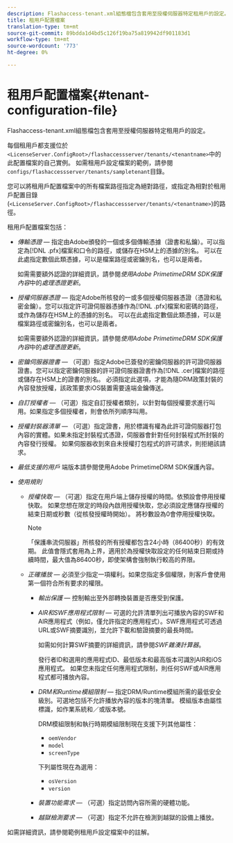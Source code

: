 ```yaml
---
description: Flashaccess-tenant.xml組態檔包含套用至授權伺服器特定租用戶的設定。
title: 租用戶配置檔案
translation-type: tm+mt
source-git-commit: 89bdda1d4bd5c126f19ba75a819942df901183d1
workflow-type: tm+mt
source-wordcount: '773'
ht-degree: 0%

---
```



# 租用戶配置檔案{#tenant-configuration-file}

Flashaccess-tenant.xml組態檔包含套用至授權伺服器特定租用戶的設定。

每個租用戶都支援位於`<LicenseServer.ConfigRoot>/flashaccessserver/tenants/<tenantname>`中的此配置檔案的自己實例。 如需租用戶設定檔案的範例，請參閱`configs/flashaccessserver/tenants/sampletenant`目錄。

您可以將租用戶配置檔案中的所有檔案路徑指定為絕對路徑，或指定為相對於租用戶配置目錄(`<LicenseServer.ConfigRoot>/flashaccessserver/tenants/<tenantname>`)的路徑。

租用戶配置檔案包括：

* *傳輸憑證* — 指定由Adobe頒發的一個或多個傳輸憑據（證書和私鑰）。可以指定為[!DNL .pfx]檔案和口令的路徑，或儲存在HSM上的憑據的別名。 可以在此處指定數個此類憑據，可以是檔案路徑或密鑰別名，也可以是兩者。

   如需需要額外認證的詳細資訊，請參閱&#x200B;*使用Adobe PrimetimeDRM SDK保護內容*&#x200B;中的&#x200B;*處理憑證更新*。

* *授權伺服器憑證* — 指定Adobe所核發的一或多個授權伺服器憑證（憑證和私密金鑰）。您可以指定許可證伺服器憑據作為[!DNL .pfx]檔案和密碼的路徑，或作為儲存在HSM上的憑據的別名。 可以在此處指定數個此類憑據，可以是檔案路徑或密鑰別名，也可以是兩者。

   如需需要額外認證的詳細資訊，請參閱&#x200B;*使用Adobe PrimetimeDRM SDK保護內容*&#x200B;中的&#x200B;*處理憑證更新*。

* *密鑰伺服器證書* — （可選）指定Adobe已簽發的密鑰伺服器的許可證伺服器證書。您可以指定密鑰伺服器的許可證伺服器證書作為[!DNL .cer]檔案的路徑或儲存在HSM上的證書的別名。 必須指定此選項，才能為隨DRM政策封裝的內容發放授權，該政策要求iOS裝置需要遠端金鑰傳送。

* *自訂授權者* — （可選）指定自訂授權者類別，以針對每個授權要求進行叫用。如果指定多個授權者，則會依所列順序叫用。
* *授權封裝器清單* — （可選）指定證書，用於標識有權為此許可證伺服器打包內容的實體。如果未指定封裝程式憑證，伺服器會針對任何封裝程式所封裝的內容發行授權。 如果伺服器收到來自未授權打包程式的許可請求，則拒絕該請求。
* *最低支援的用戶* 端版本請參閱使用Adobe PrimetimeDRM SDK保護內容。

* *使用規則*

   * *授權快取* — （可選）指定在用戶端上儲存授權的時間。依預設會停用授權快取。 如果您想在限定的時段內啟用授權快取，您必須設定應儲存授權的結束日期或秒數（從核發授權時開始）。 將秒數設為0會停用授權快取。

      >[!NOTE]
      >
      >「保護串流伺服器」所核發的所有授權都包含24小時（86400秒）的有效期。 此值會隱式套用為上界，適用於為授權快取設定的任何結束日期或持續時間，最大值為86400秒，即使架構會強制執行較高的界限。

   * *正確播放* — 必須至少指定一項權利。如果您指定多個權限，則客戶會使用第一個符合所有要求的權限。

      * *輸出保護* — 控制輸出至外部轉換裝置是否應受到保護。
      * *AIR和SWF應用程式限制* — 可選的允許清單列出可播放內容的SWF和AIR應用程式（例如，僅允許指定的應用程式）。SWF應用程式可透過URL或SWF摘要識別，並允許下載和驗證摘要的最長時間。

         如需如何計算SWF摘要的詳細資訊，請參閱&#x200B;*SWF雜湊計算器*。

         發行者ID和選用的應用程式ID、最低版本和最高版本可識別AIR和iOS應用程式。 如果您未指定任何應用程式限制，則任何SWF或AIR應用程式都可播放內容。

      * *DRM和Runtime模組限制* — 指定DRM/Runtime模組所需的最低安全級別。可選地包括不允許播放內容的版本的塊清單。 模組版本由屬性標識，如作業系統和／或版本號。

         DRM模組限制和執行時期模組限制現在支援下列其他屬性：

         * `oemVendor`
         * `model`
         * `screenType`

         下列屬性現在為選用：

         * `osVersion`
         * `version`
      * *裝置功能需求* — （可選）指定訪問內容所需的硬體功能。
      * *越獄檢測要求* — （可選）指定不允許在檢測到越獄的設備上播放。



如需詳細資訊，請參閱範例租用戶設定檔案中的註解。
